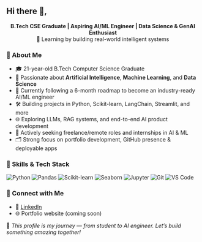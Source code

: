 ## Hi there 👋,

<p align="center">
  <b>B.Tech CSE Graduate | Aspiring AI/ML Engineer | Data Science & GenAI Enthusiast</b><br/>
  🚀 Learning by building real-world intelligent systems
</p>

### 🌟 About Me

- 🎓 21-year-old B.Tech Computer Science Graduate
- 🧠 Passionate about **Artificial Intelligence**, **Machine Learning**, and **Data Science**
- 🔭 Currently following a 6-month roadmap to become an industry-ready AI/ML engineer
- 🛠️ Building projects in Python, Scikit-learn, LangChain, Streamlit, and more
- 🌐 Exploring LLMs, RAG systems, and end-to-end AI product development
- 💼 Actively seeking freelance/remote roles and internships in AI & ML
- 🗂️ Strong focus on portfolio development, GitHub presence & deployable apps

### 🧠 Skills & Tech Stack

![Python](https://img.shields.io/badge/Python-3776AB?style=flat&logo=python&logoColor=white)
![Pandas](https://img.shields.io/badge/Pandas-150458?style=flat&logo=pandas)
![Scikit-learn](https://img.shields.io/badge/Scikit--Learn-F7931E?style=flat&logo=scikit-learn)
![Seaborn](https://img.shields.io/badge/Seaborn-3776AB?style=flat&logo=python)
![Jupyter](https://img.shields.io/badge/Jupyter-F37626?style=flat&logo=jupyter&logoColor=white)
![Git](https://img.shields.io/badge/Git-F05032?style=flat&logo=git&logoColor=white)
![VS Code](https://img.shields.io/badge/VS_Code-007ACC?style=flat&logo=visual-studio-code&logoColor=white) 

### 🔗 Connect with Me

- 💼 [LinkedIn]( https://www.linkedin.com/in/bharatpanatula/ ) 
- 🌐 Portfolio website (coming soon)

📌 *This profile is my journey — from student to AI engineer. Let’s build something amazing together!*
